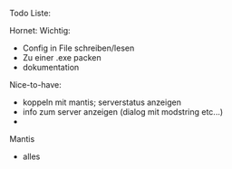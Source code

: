 Todo Liste:

Hornet:
Wichtig:
- Config in File schreiben/lesen
- Zu einer .exe packen
- dokumentation

Nice-to-have:
- koppeln mit mantis; serverstatus anzeigen
- info zum server anzeigen (dialog mit modstring etc...)
- 


Mantis
- alles
